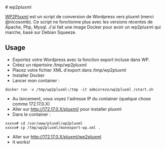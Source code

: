 # wp2pluxml

[WP2Pluxml](https://github.com/nicosomb/wp2pluxml "WP2Pluxml") est un script de conversion de Wordpress vers pluxml (merci @nicosomb).
Ce script ne fonctionne plus avec les versions récentes de Apache, Php, Mysql.
J'ai fait une image Docker pour avoir un wp2pluxml qui marche, basé sur Debian Squeeze.

## Usage

 - Exportez votre Wordpress avec la fonction export incluse dans WP.
 - Créez un répertoire /tmp/wp2pluxml
 - Placez votre fichier XML d'export dans /tmp/wp2pluxml
 - Installer Docker
 - Lancer mon container :

```
docker run -v /tmp/wp2pluxml:/tmp -it adminrezo/wp2pluxml /start.sh
```

 - Au lancement, vous voyez l'adresse IP du container (quelque chose comme 172.17.0.X)
 - Aller sur http://172.17.0.X/pluxml/ pour installer pluxml
 - Dans le container :

```
xxxxx# cd /var/www/pluxml/wp2pluxml
xxxxx# cp /tmp/wp2pluxml/monexport-wp.xml .
```

 - Aller sur http://172.17.0.X/pluxml/wp2pluxml
 - It works!
